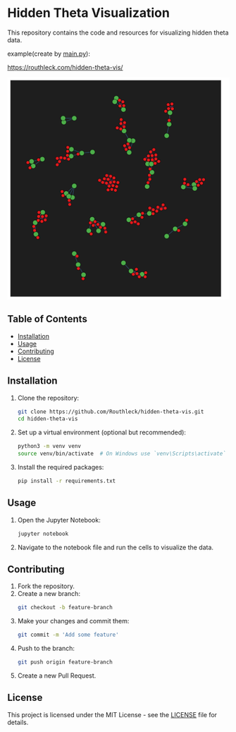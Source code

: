 # Hidden Theta Visualization

This repository contains the code and resources for visualizing hidden theta data.

example(create by [main.py](https://github.com/Routhleck/hidden-theta-vis/blob/main/main.py)):

https://routhleck.com/hidden-theta-vis/

![bokeh_plot](README.assets/bokeh_plot.png)

## Table of Contents
- [Installation](#installation)
- [Usage](#usage)
- [Contributing](#contributing)
- [License](#license)

## Installation
1. Clone the repository:
    ```sh
    git clone https://github.com/Routhleck/hidden-theta-vis.git
    cd hidden-theta-vis
    ```

2. Set up a virtual environment (optional but recommended):
    ```sh
    python3 -m venv venv
    source venv/bin/activate  # On Windows use `venv\Scripts\activate`
    ```

3. Install the required packages:
    ```sh
    pip install -r requirements.txt
    ```

## Usage
1. Open the Jupyter Notebook:
    ```sh
    jupyter notebook
    ```

2. Navigate to the notebook file and run the cells to visualize the data.

## Contributing
1. Fork the repository.
2. Create a new branch:
    ```sh
    git checkout -b feature-branch
    ```
3. Make your changes and commit them:
    ```sh
    git commit -m 'Add some feature'
    ```
4. Push to the branch:
    ```sh
    git push origin feature-branch
    ```
5. Create a new Pull Request.

## License
This project is licensed under the MIT License - see the [LICENSE](LICENSE) file for details.
